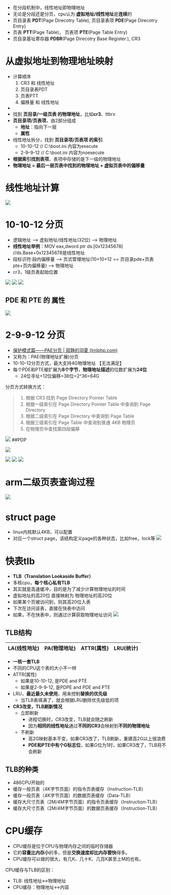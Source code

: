 - 在分段机制中，线性地址即物理地址
- 无论是分段还是分页，cpu认为 **虚拟地址/线性地址**是**连续**的
- 页目录表 **PDT**(Page Direcotry Table),  页目录表项 **PDE**(Page Direcotry Entry)
- 页表 **PTT**(Page Table)，  页表项 **PTE**(Page Table Entry)
- 页目录基址寄存器 **PDBR**(Page Direcotry Base Register ), CR3

# 从虚拟地址到物理地址映射
- 计算顺序
	1. CR3 和 线性地址
	2. 页目录表PDT
	3. 页表PTT
	4. 偏移量 和 线性地址
- 
- 找到 **页目录/一级页表 的物理地址**，比如**cr3**、ttbrx
- **页目录项/页表项**，由2部分组成
	 - **地址**：指向下一层
	 - **属性**
- 线性地址拆分，找到 **页目录项/页表项 的索引**
	- 10-10-12  // C:\boot.ini 内容为execute
	- 2-9-9-12  // C:\boot.ini 内容为noexecute
- **根据索引找到表项**，表项中存储的是下一级的物理地址
- **物理地址 = 最后一层页表中找到的物理地址 + 虚拟页表中的偏移量**

# 线性地址计算
![](../../photo/Pasted%20image%2020221216191014.png)

# 10-10-12 分页
- 逻辑地址 --> 虚拟地址/线性地址(32位) --> 物理地址
- **线性地址举例**：MOV eax,dword ptr ds:[0x12345678] //ds.Base+0x12345678是线性地址
- 段标识符:段内偏移量 --> 页式管理地址(10+10+12 == 页目录pde+页表pte+页内偏移量) --> 物理地址
- cr3，1级页表起始位置

![](../../photo/Pasted%20image%2020221216180714.png)
![](../../photo/Pasted%20image%2020221216200737.png)
![](../../photo/Pasted%20image%2020221217001024.png)
## PDE 和 PTE 的 属性
![](../../photo/Pasted%20image%2020221216224723.png)
# 2-9-9-12 分页
- [保护模式篇——PAE分页 | 寂静的羽夏 (lmlphp.com)](https://www.lmlphp.com/user/219331/article/item/8195572/)
- 又称为：PAE(物理地址扩展)分页
- 10-10-12分页方式，最大支持4G物理地址 【无法满足】
- 每个PDE和PTE被扩展为**8个字节**，**物理地址描述**的位数扩展为**24位**
	- 24位寻址+12位偏移=36位=2^36=64G

分页方式转换方式：
> 1.  根据 CR3 找到 Page Directory Pointer Table
> 2.  根据一级索引在 Page Directory Pointer Table 中查询到 Page Directory
> 3.  根据二级索引在 Page Directory 中查询到 Page Table
> 4.  根据三级索引在 Page Table 中查询到普通 4KB 物理页
> 5.  在物理页中查找第四段偏移

![](../../photo/Pasted%20image%2020221217001351.png)
##PDP

![](../../photo/Pasted%20image%2020221217001851.png)

![](../../photo/Pasted%20image%2020221217001956.png)
![](../../photo/Pasted%20image%2020221217002000.png)
![](../../photo/Pasted%20image%2020221217002033.png)

# arm二级页表查询过程
![](../../photo/paste-568966199596a019a70675cb5d9f8c2c1c1980ce.jpg)
# struct page
- linux内核默认4KB，可以配置
- 对应一个struct page，该结构定义page的各种状态，比如free，lock等
![](../../photo/paste-b35dc522a5537bb0284beefb293028d8e338e859.jpg)

# 快表tlb
- **TLB（Translation Lookaside Buffer）**
- 多核cpu，**每个核心私有TLB**
- 其实就是高速缓冲，目的是为了减少计算物理地址的时间
- 虚拟地址的高20位 直接映射为  物理地址的高20位
- 如果某个页被访问到，则其高20位入表
- 下次在访问该表，直接在快表中访问
- 如果，不在快表中，则通过计算获取物理地址访问
![](../../photo/paste-de80f51f6092665d2c67735457456b3e06702b33.jpg)
## TLB结构
| LA(线性地址) | PA(物理地址) | ATTR(属性) | LRU(统计) |
| ------------ | ------------ | ---------- | --------- |

- **一核一套TLB**
- 不同的CPU这个表的大小不一样
- ATTR(属性)
	- 如果是10-10-12, 是PDE and PTE
	- 如果是2-9-9-12, 是PDPE and PDE and PTE
- LRU，**最近最久未使用**，用来控制**替换的优先级**
	- 当TLB表填满了，就会根据LRU删除优先级低的项
- **CR3改变，TLB刷新情况**
	- 立即刷新
		- 进程切换时，CR3改变，TLB就会随之刷新
		- 因为**相同的线性地址**通过**不同的CR3**会映射到**不同的物理地址**
	- 不刷新
		- 高2G映射基本不变，如果CR3改了，TLB刷新，重建高2G以上很浪费
		- **PDE和PTE中有个G标志位**，如果G位为1时，如果CR3改了，TLB将不会刷新
## TLB的种类
- 486CPU开始的
- 缓存一般页表（4K字节页面）的指令页表缓存（Instruction-TLB）
- 缓存一般页表（4K字节页面）的数据页表缓存（Data-TLB）  
- 缓存大尺寸页表（2M/4M字节页面）的指令页表缓存（Instruction-TLB） 
- 缓存大尺寸页表（2M/4M字节页面）的数据页表缓存（Instruction-TLB）
	
# CPU缓存
- CPU缓存是位于CPU与物理内存之间的临时存储器
- 它的**容量比内存小**的多，但是**交换速度却比内存要快**得多。
- CPU缓存可以做的很大，有几K、几十K、几百K甚至上M的也有。

CPU缓存与TLB的区别：
- TLB: 线性地址<->物理地址
- CPU缓存：物理地址<->内容